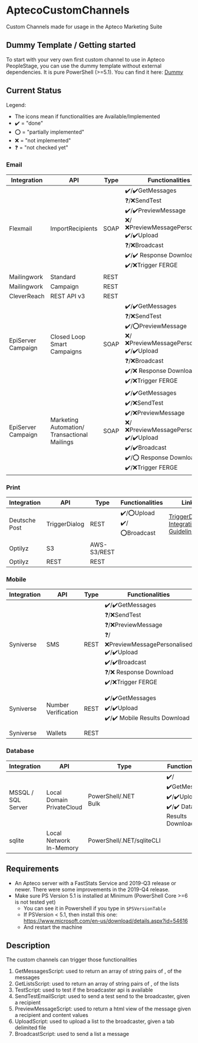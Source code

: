 # AptecoCustomChannels

Custom Channels made for usage in the Apteco Marketing Suite

## Dummy Template / Getting started

To start with your very own first custom channel to use in Apteco PeopleStage, you can use the dummy template without external dependencies. It is pure PowerShell (>=5.1). You can find it here: [Dummy](Dummy/)

## Current Status

Legend:
* The icons mean if functionalities are Available/Implemented
* :heavy_check_mark: = "done"
* :o: = "partially implemented"
* :x: = "not implemented"
* :question: = "not checked yet"

### Email

Integration|API|Type|Functionalities|Link
-|-|-|-|-
Flexmail|ImportRecipients|SOAP|:heavy_check_mark:/:heavy_check_mark:GetMessages<br/>:question:/:x:SendTest<br/>:heavy_check_mark:/:heavy_check_mark:PreviewMessage<br/>:x:/:x:PreviewMessagePersonalised<br/>:heavy_check_mark:/:heavy_check_mark:Upload<br/>:question:/:x:Broadcast<br/>:heavy_check_mark:/:heavy_check_mark: Response Download<br/>:heavy_check_mark:/:x:Trigger FERGE|[Flexmail Integration Guideline](Flexmail)
Mailingwork|Standard|REST
Mailingwork|Campaign|REST
CleverReach|REST API v3|REST
EpiServer Campaign|Closed Loop Smart Campaigns|SOAP|:heavy_check_mark:/:heavy_check_mark:GetMessages<br/>:question:/:x:SendTest<br/>:heavy_check_mark:/:o:PreviewMessage<br/>:x:/:x:PreviewMessagePersonalised<br/>:heavy_check_mark:/:heavy_check_mark:Upload<br/>:question:/:x:Broadcast<br/>:heavy_check_mark:/:x: Response Download<br/>:heavy_check_mark:/:x:Trigger FERGE|[EpiServer SC Integration Guideline](EpiServerCampaign/SmartCampaigns)
EpiServer Campaign|Marketing Automation/<br/>Transactional Mailings|SOAP|:heavy_check_mark:/:heavy_check_mark:GetMessages<br/>:heavy_check_mark:/:x:SendTest<br/>:heavy_check_mark:/:x:PreviewMessage<br/>:x:/:x:PreviewMessagePersonalised<br/>:heavy_check_mark:/:heavy_check_mark:Upload<br/>:heavy_check_mark:/:heavy_check_mark:Broadcast<br/>:heavy_check_mark:/:o: Response Download<br/>:heavy_check_mark:/:x:Trigger FERGE|[EpiServer MA Integration Guideline](EpiServerCampaign/MarketingAutomation)


### Print

Integration|API|Type|Functionalities|Link
-|-|-|-|-
Deutsche Post|TriggerDialog|REST|:heavy_check_mark:/:o:Upload<br/>:heavy_check_mark:/:o:Broadcast|[TriggerDialog Integration Guideline](TriggerDialog)
Optilyz|S3|AWS-S3/REST
Optilyz|REST|REST


### Mobile

Integration|API|Type|Functionalities|Link
-|-|-|-|-
Syniverse|SMS|REST|:heavy_check_mark:/:heavy_check_mark:GetMessages<br/>:question:/:x:SendTest<br/>:question:/:x:PreviewMessage<br/>:question:/:x:PreviewMessagePersonalised<br/>:heavy_check_mark:/:heavy_check_mark:Upload<br/>:heavy_check_mark:/:heavy_check_mark:Broadcast<br/>:question:/:x: Response Download<br/>:heavy_check_mark:/:x:Trigger FERGE|[Syniverse SMS Integration Guideline](Syniverse/SyniverseSMS)
Syniverse|Number Verification|REST|:heavy_check_mark:/:heavy_check_mark:GetMessages<br/>:heavy_check_mark:/:heavy_check_mark:Upload<br/>:heavy_check_mark:/:heavy_check_mark: Mobile Results Download|[Syniverse Mobile Validation Integration Guideline](Syniverse/SyniverseValidation)
Syniverse|Wallets|REST

### Database

Integration|API|Type|Functionalities|Link
-|-|-|-|-
MSSQL / SQL Server|Local<br/>Domain<br/>PrivateCloud|PowerShell/.NET<br/>Bulk|:heavy_check_mark:/:heavy_check_mark:GetMessages<br/>:heavy_check_mark:/:heavy_check_mark:Upload<br/>:heavy_check_mark:/:heavy_check_mark: Data Results Download|[MSSQL Integration Guideline](MSSQL)
sqlite|Local<br/>Network<br/>In-Memory|PowerShell/.NET/sqliteCLI|



## Requirements

* An Apteco server with a FastStats Service and 2019-Q3 release or newer. There were some improvements in the 2019-Q4 release.
* Make sure PS Version 5.1 is installed at Minimum (PowerShell Core >=6 is not tested yet)
  * You can see it in Powershell if you type in ```$PSVersionTable```
  * If PSVersion < 5.1, then install this one: https://www.microsoft.com/en-us/download/details.aspx?id=54616
  * And restart the machine

## Description

The custom channels can trigger those functionalities

1.	GetMessagesScript: used to return an array of string pairs of <id>,<name> of the messages
2.	GetListsScript: used to return an array of string pairs of <id>,<name> of the lists
3.	TestScript: used to test if the broadcaster api is available
4.	SendTestEmailScript: used to send a test send to the broadcaster, given a recipient
5.	PreviewMessageScript: used to return a html view of the message given a recipient and content values
6.	UploadScript: used to upload a list to the broadcaster, given a tab delimited file
7.	BroadcastScript: used to send a list a message
  
